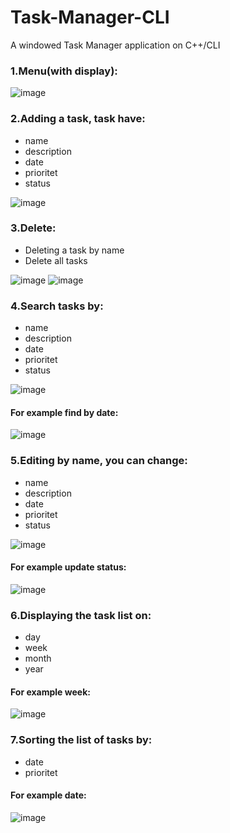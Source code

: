 # Task-Manager-CLI
A windowed Task Manager application on C++/CLI

### 1.Menu(with display):
![image](https://github.com/user-attachments/assets/f0d8fd03-c270-4c75-8f2f-545aa42ca691)


### 2.Adding a task, task have:
- name
- description
- date
- prioritet
- status

![image](https://github.com/user-attachments/assets/4cbf1618-c6ea-4ddd-b39b-35b5449c8020)

### 3.Delete:
- Deleting a task by name
- Delete all tasks

![image](https://github.com/user-attachments/assets/ee0dabb8-6df3-41c9-a282-57f38a2b09a9)
![image](https://github.com/user-attachments/assets/826fbda8-5906-45b8-986f-6fae6c4ca127)



### 4.Search tasks by:
- name
- description
- date
- prioritet
- status

![image](https://github.com/user-attachments/assets/9abeaff2-f5bd-4760-bc7f-12ea1c41e9b7)

#### For example find by date:

![image](https://github.com/user-attachments/assets/a30110a7-5d94-408f-8d5e-8596ea562753)



### 5.Editing by name, you can change:
- name
- description
- date
- prioritet
- status

![image](https://github.com/user-attachments/assets/c061dec5-a269-4a54-8c30-e6b3561cbf45)

#### For example update status:

![image](https://github.com/user-attachments/assets/e729c61e-489e-44d0-8e24-eec48d23490d)

  



### 6.Displaying the task list on:
- day
- week
- month
- year

#### For example week:

![image](https://github.com/user-attachments/assets/a867c45d-92c0-4cf2-a71e-ea4dd08f4a1b)


### 7.Sorting the list of tasks by:
- date
- prioritet

#### For example date:
 ![image](https://github.com/user-attachments/assets/33f0ca18-257e-462e-9a24-13893e218bcb)

